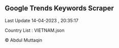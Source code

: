 

## Google Trends Keywords Scraper 
 
Last Update 14-04-2023 , 20:35:17

Country List :
VIETNAM.json



© Abdul Muttaqin 
